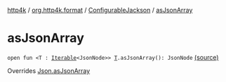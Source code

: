 [http4k](../../index.md) / [org.http4k.format](../index.md) / [ConfigurableJackson](index.md) / [asJsonArray](./as-json-array.md)

# asJsonArray

`open fun <T : `[`Iterable`](https://kotlinlang.org/api/latest/jvm/stdlib/kotlin.collections/-iterable/index.html)`<JsonNode>> `[`T`](as-json-array.md#T)`.asJsonArray(): JsonNode` [(source)](https://github.com/http4k/http4k/blob/master/http4k-format-jackson/src/main/kotlin/org/http4k/format/Jackson.kt#L47)

Overrides [Json.asJsonArray](../-json/as-json-array.md)

